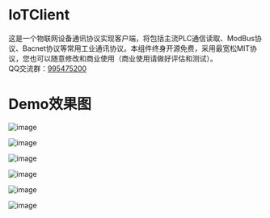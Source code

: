 # IoTClient
这是一个物联网设备通讯协议实现客户端，将包括主流PLC通信读取、ModBus协议、Bacnet协议等常用工业通讯协议。本组件终身开源免费，采用最宽松MIT协议，您也可以随意修改和商业使用（商业使用请做好评估和测试）。  
QQ交流群：[995475200](https://jq.qq.com/?_wv=1027&k=5bz0ne5)  

# Demo效果图   
![image](https://user-images.githubusercontent.com/5820324/68068792-1a50c980-fd94-11e9-9ad6-3c8cf683cf6d.png)  

![image](https://user-images.githubusercontent.com/5820324/68068801-305e8a00-fd94-11e9-9745-98afa11c968e.png)  

![image](https://user-images.githubusercontent.com/5820324/68068805-3c4a4c00-fd94-11e9-899e-cec0b4b70fa8.png)  

![image](https://user-images.githubusercontent.com/5820324/68068874-bf6ba200-fd94-11e9-817d-62ed251e258f.png)  

![image](https://user-images.githubusercontent.com/5820324/68068818-63a11900-fd94-11e9-932e-fa0bd5941861.png)  

![image](https://user-images.githubusercontent.com/5820324/68068890-e75b0580-fd94-11e9-9370-b914e5af9590.png)  
